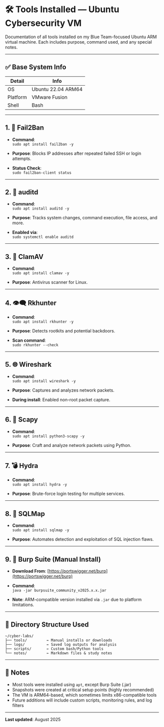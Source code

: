 # 🛠️ Tools Installed — Ubuntu Cybersecurity VM

Documentation of all tools installed on my Blue Team-focused Ubuntu ARM virtual machine. Each includes purpose, command used, and any special notes.

---

## ✅ Base System Info

| Detail         | Info               |
|----------------|--------------------|
| OS             | Ubuntu 22.04 ARM64 |
| Platform       | VMware Fusion      |
| Shell          | Bash               |

---

## 1. 🔐 Fail2Ban

- **Command**:  
  `sudo apt install fail2ban -y`

- **Purpose**: Blocks IP addresses after repeated failed SSH or login attempts.

- **Status Check**:  
  `sudo fail2ban-client status`

---

## 2. 📜 auditd

- **Command**:  
  `sudo apt install auditd -y`

- **Purpose**: Tracks system changes, command execution, file access, and more.

- **Enabled via**:  
  `sudo systemctl enable auditd`

---

## 3. 🧼 ClamAV

- **Command**:  
  `sudo apt install clamav -y`

- **Purpose**: Antivirus scanner for Linux.

---

## 4. 👁️‍🗨️ Rkhunter

- **Command**:  
  `sudo apt install rkhunter -y`

- **Purpose**: Detects rootkits and potential backdoors.

- **Scan command**:  
  `sudo rkhunter --check`

---

## 5. 🌐 Wireshark

- **Command**:  
  `sudo apt install wireshark -y`

- **Purpose**: Captures and analyzes network packets.

- **During install**: Enabled non-root packet capture.

---

## 6. 🧬 Scapy

- **Command**:  
  `sudo apt install python3-scapy -y`

- **Purpose**: Craft and analyze network packets using Python.

---

## 7. 💣 Hydra

- **Command**:  
  `sudo apt install hydra -y`

- **Purpose**: Brute-force login testing for multiple services.

---

## 8. 🐍 SQLMap

- **Command**:  
  `sudo apt install sqlmap -y`

- **Purpose**: Automates detection and exploitation of SQL injection flaws.

---

## 9. 🧪 Burp Suite (Manual Install)

- **Download From**: [https://portswigger.net/burp](https://portswigger.net/burp)

- **Command**:  
  `java -jar burpsuite_community_v2025.x.x.jar`

- **Note**: ARM-compatible version installed via `.jar` due to platform limitations.

---

## 📁 Directory Structure Used

```
~/cyber-labs/
├── tools/         ← Manual installs or downloads  
├── logs/          ← Saved log outputs for analysis  
├── scripts/       ← Custom bash/Python tools  
└── notes/         ← Markdown files & study notes  
```
---

## 📌 Notes

- Most tools were installed using `apt`, except Burp Suite (.jar)
- Snapshots were created at critical setup points (highly recommended)
- The VM is ARM64-based, which sometimes limits x86-compatible tools
- Future additions will include custom scripts, monitoring rules, and log filters

---

**Last updated**: August 2025  
